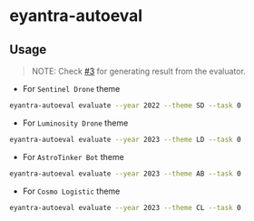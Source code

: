 # eyantra-autoeval

## Usage

> NOTE: Check [#3][i3] for generating result from the evaluator.

- For `Sentinel Drone` theme

```sh
eyantra-autoeval evaluate --year 2022 --theme SD --task 0
```

- For `Luminosity Drone` theme

```sh
eyantra-autoeval evaluate --year 2023 --theme LD --task 0
```

- For `AstroTinker Bot` theme

```sh
eyantra-autoeval evaluate --year 2023 --theme AB --task 0
```

- For `Cosmo Logistic` theme

```sh
eyantra-autoeval evaluate --year 2023 --theme CL --task 0
```

[i3]: https://github.com/eYantra-Robotics-Competition/eyantra-autoeval/issues/3
